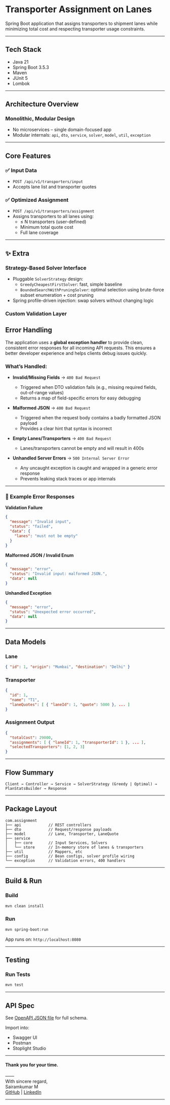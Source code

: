 # Transporter Assignment on Lanes

Spring Boot application that assigns transporters to shipment lanes while minimizing total cost and respecting transporter usage constraints.

---

## Tech Stack
- Java 21
- Spring Boot 3.5.3
- Maven
- JUnit 5
- Lombok

---

## Architecture Overview

### Monolithic, Modular Design
- No microservices – single domain-focused app
- Modular internals: `api`, `dto`, `service`, `solver`, `model`, `util`, `exception`

---

## Core Features

### ✅ Input Data
- `POST /api/v1/transporters/input`
- Accepts lane list and transporter quotes

### ✅ Optimized Assignment
- `POST /api/v1/transporters/assignment`
- Assigns transporters to all lanes using:
  - ≤ N transporters (user-defined)
  - Minimum total quote cost
  - Full lane coverage

---

## ✨ Extra

### Strategy-Based Solver Interface
- Pluggable `SolverStrategy` design:
  - `GreedyCheapestFirstSolver`: fast, simple baseline
  - `BoundedSearchWithPruningSolver`: optimal selection using brute-force subset enumeration + cost pruning
- Spring profile-driven injection: swap solvers without changing logic


### Custom Validation Layer

## Error Handling

The application uses a **global exception handler** to provide clean, consistent error responses for all incoming API requests. This ensures a better developer experience and helps clients debug issues quickly.

### What’s Handled:

* **Invalid/Missing Fields** → `400 Bad Request`

  * Triggered when DTO validation fails (e.g., missing required fields, out-of-range values)
  * Returns a map of field-specific errors for easy debugging
* **Malformed JSON** → `400 Bad Request`

  * Triggered when the request body contains a badly formatted JSON payload
  * Provides a clear hint that syntax is incorrect
* **Empty Lanes/Transporters** → `400 Bad Request`
  * Lanes/transporters cannot be empty and will result in 400s

* **Unhandled Server Errors** → `500 Internal Server Error`

  * Any uncaught exception is caught and wrapped in a generic error response
  * Prevents leaking stack traces or app internals

---

### 🧪 Example Error Responses

**Validation Failure**

```json
{
  "message": "Invalid input",
  "status": "failed",
  "data": {
    "lanes": "must not be empty"
  }
}
```

**Malformed JSON / Invalid Enum**

```json
{
  "message": "error",
  "status": "Invalid input: malformed JSON.",
  "data": null
}
```

**Unhandled Exception**

```json
{
  "message": "error",
  "status": "Unexpected error occurred",
  "data": null
}
```
---

## Data Models

### Lane
```json
{ "id": 1, "origin": "Mumbai", "destination": "Delhi" }
```

### Transporter
```json
{
  "id": 1,
  "name": "T1",
  "laneQuotes": [ { "laneId": 1, "quote": 5000 }, ... ]
}
```

### Assignment Output
```json
{
  "totalCost": 29000,
  "assignments": [ { "laneId": 1, "transporterId": 1 }, ... ],
  "selectedTransporters": [1, 2, 3]
}
```

---

## Flow Summary
```
Client → Controller → Service → SolverStrategy (Greedy | Optimal) → PlanStatsBuilder → Response
```

---

## Package Layout
```
com.assignment
├── api            // REST controllers
├── dto            // Request/response payloads
├── model          // Lane, Transporter, LaneQuote
├── service
│   ├── core       // Input Services, Solvers
│   └── store      // In-memory store of lanes & transporters
├── util           // Mappers, etc
├── config         // Bean configs, solver profile wiring
└── exception      // Validation errors, 400 handlers
```

---

##  Build & Run
### Build
```bash
mvn clean install
```

### Run
```bash
mvn spring-boot:run
```

App runs on: `http://localhost:8080`

---

## Testing
### Run Tests
```bash
mvn test
```

---

## API Spec
See [OpenAPI JSON file](./transporter-lane-openapi.json) for full schema.

Import into:
- Swagger UI
- Postman
- Stoplight Studio

---


#### Thank you for your time.
——<br>
With sincere regard,<br>
Sairamkumar M<br>
[GitHub](https://github.com/sairamkumarm) | [LinkedIn](https://www.linkedin.com/in/sairamkumarm/)

---

